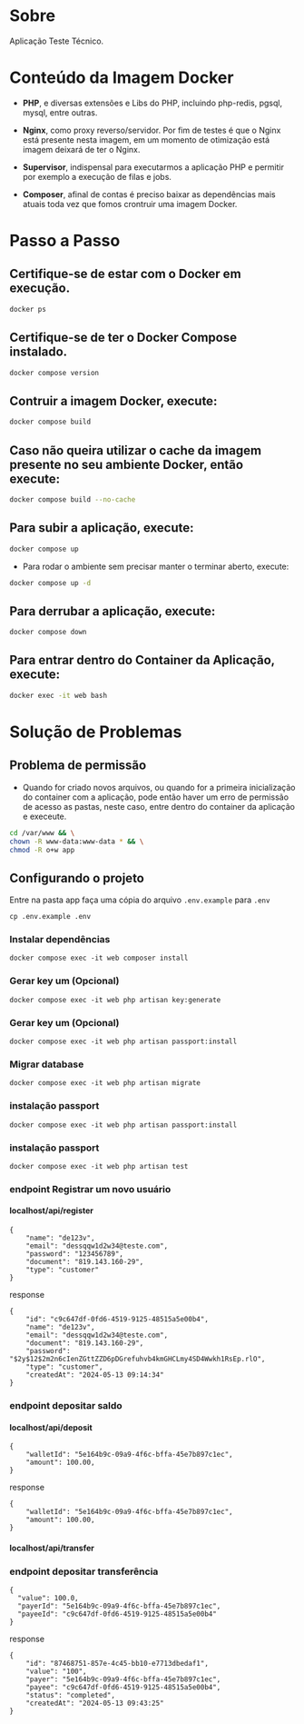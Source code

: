 # Sobre

Aplicação Teste Técnico.

# Conteúdo da Imagem Docker

- <b>PHP</b>, e diversas extensões e Libs do PHP, incluindo php-redis, pgsql, mysql, entre outras.

- <b>Nginx</b>, como proxy reverso/servidor. Por fim de testes é que o Nginx está presente nesta imagem, em um momento de otimização está imagem deixará de ter o Nginx.

- <b>Supervisor</b>, indispensal para executarmos a aplicação PHP e permitir por exemplo a execução de filas e jobs.

- <b>Composer</b>, afinal de contas é preciso baixar as dependências mais atuais toda vez que fomos crontruir uma imagem Docker.

# Passo a Passo

## Certifique-se de estar com o Docker em execução.

```sh
docker ps
```

## Certifique-se de ter o Docker Compose instalado.

```sh
docker compose version
```

## Contruir a imagem Docker, execute:

```sh
docker compose build
```

## Caso não queira utilizar o cache da imagem presente no seu ambiente Docker, então execute:

```sh
docker compose build --no-cache
```

## Para subir a aplicação, execute:

```sh
docker compose up
```

- Para rodar o ambiente sem precisar manter o terminar aberto, execute:

```sh
docker compose up -d
```

## Para derrubar a aplicação, execute:

```sh
docker compose down
```

## Para entrar dentro do Container da Aplicação, execute:

```sh
docker exec -it web bash
```

# Solução de Problemas

## Problema de permissão

- Quando for criado novos arquivos, ou quando for a primeira inicialização do container com a aplicação, pode então haver um erro de permissão de acesso as pastas, neste caso, entre dentro do container da aplicação e execeute.

```sh
cd /var/www && \
chown -R www-data:www-data * && \
chmod -R o+w app
```

## Configurando o projeto

Entre na pasta app faça uma cópia do arquivo `.env.example` para `.env`

```
cp .env.example .env
```

### Instalar dependências
```
docker compose exec -it web composer install
```

### Gerar key um (Opcional)

```
docker compose exec -it web php artisan key:generate
```

### Gerar key um (Opcional)

```
docker compose exec -it web php artisan passport:install
```

### Migrar database
```
docker compose exec -it web php artisan migrate
```

### instalação passport
```
docker compose exec -it web php artisan passport:install
```

### instalação passport
```
docker compose exec -it web php artisan test
```

### endpoint Registrar um novo usuário

#### localhost/api/register
```
{
	"name": "de123v",
	"email": "dessqqw1d2w34@teste.com",
	"password": "123456789",
	"document": "819.143.160-29",
	"type": "customer"
}

```

response
```
{
	"id": "c9c647df-0fd6-4519-9125-48515a5e00b4",
	"name": "de123v",
	"email": "dessqqw1d2w34@teste.com",
	"document": "819.143.160-29",
	"password": "$2y$12$2m2n6cIenZGttZZD6pDGrefuhvb4kmGHCLmy4SD4Wwkh1RsEp.rlO",
	"type": "customer",
	"createdAt": "2024-05-13 09:14:34"
}
```

### endpoint depositar saldo

#### localhost/api/deposit
```
{
	"walletId": "5e164b9c-09a9-4f6c-bffa-45e7b897c1ec",
	"amount": 100.00,
}

```

response
```
{
	"walletId": "5e164b9c-09a9-4f6c-bffa-45e7b897c1ec",
	"amount": 100.00,
}
```

#### localhost/api/transfer

### endpoint depositar transferência

```
{
  "value": 100.0,
  "payerId": "5e164b9c-09a9-4f6c-bffa-45e7b897c1ec",
  "payeeId": "c9c647df-0fd6-4519-9125-48515a5e00b4"
}

```

response
```
{
	"id": "87468751-857e-4c45-bb10-e7713dbedaf1",
	"value": "100",
	"payer": "5e164b9c-09a9-4f6c-bffa-45e7b897c1ec",
	"payee": "c9c647df-0fd6-4519-9125-48515a5e00b4",
	"status": "completed",
	"createdAt": "2024-05-13 09:43:25"
}
